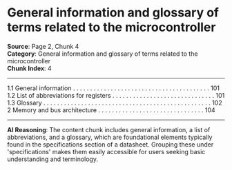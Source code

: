 # General information and glossary of terms related to the microcontroller

**Source**: Page 2, Chunk 4  
**Category**: General information and glossary of terms related to the microcontroller  
**Chunk Index**: 4

---

1.1 General information . . . . . . . . . . . . . . . . . . . . . . . . . . . . . . . . . . . . . . . . 101
1.2 List of abbreviations for registers . . . . . . . . . . . . . . . . . . . . . . . . . . . . . . 101
1.3 Glossary . . . . . . . . . . . . . . . . . . . . . . . . . . . . . . . . . . . . . . . . . . . . . . . . . 102
2 Memory and bus architecture . . . . . . . . . . . . . . . . . . . . . . . . . . . . . . . 104

---

**AI Reasoning**: The content chunk includes general information, a list of abbreviations, and a glossary, which are foundational elements typically found in the specifications section of a datasheet. Grouping these under 'specifications' makes them easily accessible for users seeking basic understanding and terminology.
